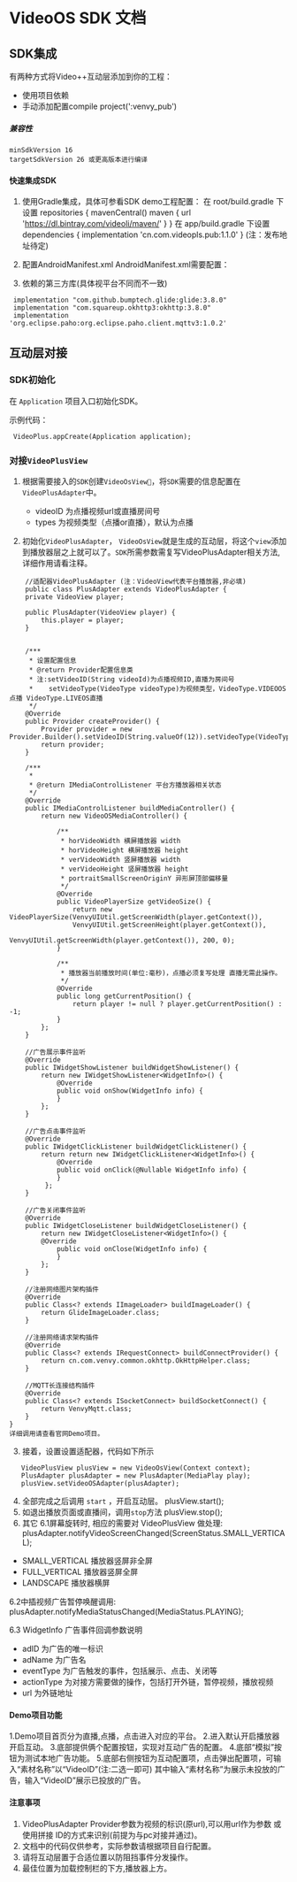 # VideoOS SDK 文档

## SDK集成
有两种方式将Video++互动层添加到你的工程：

- 使用项目依赖
- 手动添加配置compile project(':venvy_pub')

##### 兼容性
```
minSdkVersion 16
targetSdkVersion 26 或更高版本进行编译
```

#### 快速集成SDK
1.	使用Gradle集成，具体可参看SDK demo工程配置：
在 root/build.gradle 下设置
repositories {
  mavenCentral()
  maven { url 'https://dl.bintray.com/videoli/maven/' }
}
在 app/build.gradle 下设置
dependencies {
  implementation 'cn.com.videopls.pub:1.1.0'
}
(注：发布地址待定)


2. 配置AndroidManifest.xml 
AndroidManifest.xml需要配置：
    <!-- 允许程序打开网络套接字 -->
    <uses-permission android:name="android.permission.INTERNET" />
   
3. 依赖的第三方库(具体视平台不同而不一致)

```
 implementation "com.github.bumptech.glide:glide:3.8.0"
 implementation "com.squareup.okhttp3:okhttp:3.8.0"
 implementation 'org.eclipse.paho:org.eclipse.paho.client.mqttv3:1.0.2'
```
	  
## 互动层对接	

### SDK初始化
在 `Application` 项目入口初始化SDK。

示例代码：

```
 VideoPlus.appCreate(Application application);
```
### 对接`VideoPlusView`
	
1. 根据需要接入的`SDK`创建`VideoOsView`，将`SDK`需要的信息配置在`VideoPlusAdapter`中。
	
	* videoID 为点播视频url或直播房间号
	* types 为视频类型（点播or直播），默认为点播

2. 初始化`VideoPlusAdapter`， `VideoOsView`就是生成的互动层，将这个`view`添加到播放器层之上就可以了。`SDK`所需参数需复写VideoPlusAdapter相关方法,详细作用请看注释。

```
	//适配器VideoPlusAdapter (注：VideoView代表平台播放器,非必填)
	public class PlusAdapter extends VideoPlusAdapter {
    private VideoView player;

    public PlusAdapter(VideoView player) {
        this.player = player;
    }
   

    /***
     * 设置配置信息
     * @return Provider配置信息类
     * 注:setVideoID(String videoId)为点播视频ID,直播为房间号
     *    setVideoType(VideoType videoType)为视频类型，VideoType.VIDEOOS点播 VideoType.LIVEOS直播
     */
    @Override
    public Provider createProvider() {
        Provider provider = new Provider.Builder().setVideoID(String.valueOf(12)).setVideoType(VideoType.LIVEOS).build();
        return provider;
    }

    /***
     *
     * @return IMediaControlListener 平台方播放器相关状态
     */
    @Override
    public IMediaControlListener buildMediaController() {
        return new VideoOSMediaController() {
        
            /**
             * horVideoWidth 横屏播放器 width 
             * horVideoHeight 横屏播放器 height
             * verVideoWidth 竖屏播放器 width
             * verVideoHeight 竖屏播放器 height
             * portraitSmallScreenOriginY 异形屏顶部偏移量
             */
            @Override
            public VideoPlayerSize getVideoSize() {
                return new VideoPlayerSize(VenvyUIUtil.getScreenWidth(player.getContext()), 
                VenvyUIUtil.getScreenHeight(player.getContext()),
                        VenvyUIUtil.getScreenWidth(player.getContext()), 200, 0);
            }

            /**
             * 播放器当前播放时间(单位:毫秒)，点播必须复写处理 直播无需此操作。
             */
            @Override
            public long getCurrentPosition() {
                return player != null ? player.getCurrentPosition() : -1;
            }
        };
    }

    //广告展示事件监听
    @Override
    public IWidgetShowListener buildWidgetShowListener() {
        return new IWidgetShowListener<WidgetInfo>() {
            @Override
            public void onShow(WidgetInfo info) {
            }
        };
    }

    //广告点击事件监听
    @Override
    public IWidgetClickListener buildWidgetClickListener() {
        return return new IWidgetClickListener<WidgetInfo>() {
            @Override
            public void onClick(@Nullable WidgetInfo info) {
            }
         };
    }

    //广告关闭事件监听
    @Override
    public IWidgetCloseListener buildWidgetCloseListener() {
        return new IWidgetCloseListener<WidgetInfo>() {
        @Override
            public void onClose(WidgetInfo info) {
            }
        };
    }

    //注册网络图片架构插件
    @Override
    public Class<? extends IImageLoader> buildImageLoader() {
        return GlideImageLoader.class;
    }

    //注册网络请求架构插件
    @Override
    public Class<? extends IRequestConnect> buildConnectProvider() {
        return cn.com.venvy.common.okhttp.OkHttpHelper.class;
    }

    //MQTT长连接结构插件
    @Override
    public Class<? extends ISocketConnect> buildSocketConnect() {
        return VenvyMqtt.class;
    }
}
详细调用请查看官网Demo项目。
```
 
3. 接着，设置设置适配器，代码如下所示

```
   VideoPlusView plusView = new VideoOsView(Context context);
   PlusAdapter plusAdapter = new PlusAdapter(MediaPlay play);
   plusView.setVideoOSAdapter(plusAdapter);
```

4. 全部完成之后调用 `start` ，开启互动层。
    plusView.start();  
5. 如退出播放页面或直播间，调用`stop`方法
    plusView.stop();
6. 其它
6.1屏幕旋转时, 相应的需要对 VideoPlusView 做处理:
plusAdapter.notifyVideoScreenChanged(ScreenStatus.SMALL_VERTICAL);
* SMALL_VERTICAL 播放器竖屏非全屏
* FULL_VERTICAL 播放器竖屏全屏
* LANDSCAPE 播放器横屏

6.2中插视频广告暂停唤醒调用:
plusAdapter.notifyMediaStatusChanged(MediaStatus.PLAYING);

6.3 WidgetInfo 广告事件回调参数说明
* adID 为广告的唯一标识
* adName 为广告名
* eventType 为广告触发的事件，包括展示、点击、关闭等
* actionType 为对接方需要做的操作，包括打开外链，暂停视频，播放视频
* url 为外链地址

#### Demo项目功能

1.Demo项目首页分为直播,点播，点击进入对应的平台。
2.进入默认开启播放器 开启互动。
3.底部提供俩个配置按钮，实现对互动广告的配置。
4.底部“模拟”按钮为测试本地广告功能。
5.底部右侧按钮为互动配置项，点击弹出配置项，可输入“素材名称”以“VideoID”(注:二选一即可)
  其中输入“素材名称”为展示未投放的广告，输入“VideoID”展示已投放的广告。

#### 注意事项

1. VideoPlusAdapter Provider参数为视频的标识(原url),可以用url作为参数 或 使用拼接 ID的方式来识别(前提为与pc对接并通过)。
2. 文档中的代码仅供参考，实际参数请根据项目自行配置。
3. 请将互动层置于合适位置以防阻挡事件分发操作。
4. 最佳位置为加载控制栏的下方,播放器上方。